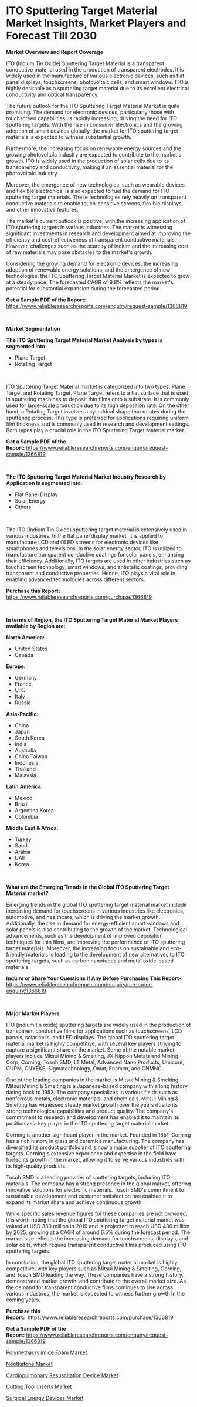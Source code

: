 <p><h1>ITO Sputtering Target Material Market Insights, Market Players and Forecast Till 2030</h1></p><p><strong>Market Overview and Report Coverage</strong></p>
<p><p>ITO (Indium Tin Oxide) Sputtering Target Material is a transparent conductive material used in the production of transparent electrodes. It is widely used in the manufacture of various electronic devices, such as flat panel displays, touchscreens, photovoltaic cells, and smart windows. ITO is highly desirable as a sputtering target material due to its excellent electrical conductivity and optical transparency.</p><p>The future outlook for the ITO Sputtering Target Material Market is quite promising. The demand for electronic devices, particularly those with touchscreen capabilities, is rapidly increasing, driving the need for ITO sputtering targets. With the rise in consumer electronics and the growing adoption of smart devices globally, the market for ITO sputtering target materials is expected to witness substantial growth.</p><p>Furthermore, the increasing focus on renewable energy sources and the growing photovoltaic industry are expected to contribute to the market's growth. ITO is widely used in the production of solar cells due to its transparency and conductivity, making it an essential material for the photovoltaic industry.</p><p>Moreover, the emergence of new technologies, such as wearable devices and flexible electronics, is also expected to fuel the demand for ITO sputtering target materials. These technologies rely heavily on transparent conductive materials to enable touch-sensitive screens, flexible displays, and other innovative features.</p><p>The market's current outlook is positive, with the increasing application of ITO sputtering targets in various industries. The market is witnessing significant investments in research and development aimed at improving the efficiency and cost-effectiveness of transparent conductive materials. However, challenges such as the scarcity of indium and the increasing cost of raw materials may pose obstacles to the market's growth.</p><p>Considering the growing demand for electronic devices, the increasing adoption of renewable energy solutions, and the emergence of new technologies, the ITO Sputtering Target Material Market is expected to grow at a steady pace. The forecasted CAGR of 9.8% reflects the market's potential for substantial expansion during the forecasted period.</p></p>
<p><strong>Get a Sample PDF of the Report:</strong> <a href="https://www.reliableresearchreports.com/enquiry/request-sample/1366819">https://www.reliableresearchreports.com/enquiry/request-sample/1366819</a></p>
<p>&nbsp;</p>
<p><strong>Market Segmentation</strong></p>
<p><strong>The ITO Sputtering Target Material Market Analysis by types is segmented into:</strong></p>
<p><ul><li>Plane Target</li><li>Rotating Target</li></ul></p>
<p>&nbsp;</p>
<p><p>ITO Sputtering Target Material market is categorized into two types: Plane Target and Rotating Target. Plane Target refers to a flat surface that is used in sputtering machines to deposit thin films onto a substrate. It is commonly used for large-scale production due to its high deposition rate. On the other hand, a Rotating Target involves a cylindrical shape that rotates during the sputtering process. This type is preferred for applications requiring uniform film thickness and is commonly used in research and development settings. Both types play a crucial role in the ITO Sputtering Target Material market.</p></p>
<p><strong>Get a Sample PDF of the Report:</strong>&nbsp;<a href="https://www.reliableresearchreports.com/enquiry/request-sample/1366819">https://www.reliableresearchreports.com/enquiry/request-sample/1366819</a></p>
<p>&nbsp;</p>
<p><strong>The ITO Sputtering Target Material Market Industry Research by Application is segmented into:</strong></p>
<p><ul><li>Flat Panel Display</li><li>Solar Energy</li><li>Others</li></ul></p>
<p>&nbsp;</p>
<p><p>The ITO (Indium Tin Oxide) sputtering target material is extensively used in various industries. In the flat panel display market, it is applied to manufacture LCD and OLED screens for electronic devices like smartphones and televisions. In the solar energy sector, ITO is utilized to manufacture transparent conductive coatings for solar panels, enhancing their efficiency. Additionally, ITO targets are used in other industries such as touchscreen technology, smart windows, and antistatic coatings, providing transparent and conductive properties. Hence, ITO plays a vital role in enabling advanced technologies across different sectors.</p></p>
<p><strong>Purchase this Report:</strong>&nbsp; <a href="https://www.reliableresearchreports.com/purchase/1366819">https://www.reliableresearchreports.com/purchase/1366819</a></p>
<p>&nbsp;</p>
<p><strong>In terms of Region, the ITO Sputtering Target Material Market Players available by Region are:</strong></p>
<p>
    <p> <strong> North America: </strong>
        <ul>
            <li>United States</li>
            <li>Canada</li>
        </ul>
        </p> 
    <p> <strong> Europe: </strong>
        <ul>
            <li>Germany</li>
            <li>France</li>
            <li>U.K.</li>
            <li>Italy</li>
            <li>Russia</li>
        </ul>
        </p> 
    <p> <strong> Asia-Pacific: </strong>
        <ul>
            <li>China</li>
            <li>Japan</li>
            <li>South Korea</li>
            <li>India</li>
            <li>Australia</li>
            <li>China Taiwan</li>
            <li>Indonesia</li>
            <li>Thailand</li>
            <li>Malaysia</li>
        </ul>
        </p> 
    <p> <strong> Latin America: </strong>
        <ul>
            <li>Mexico</li>
            <li>Brazil</li>
            <li>Argentina Korea</li>
            <li>Colombia</li>
        </ul>
        </p> 
    <p> <strong> Middle East & Africa: </strong>
        <ul>
            <li>Turkey</li>
            <li>Saudi</li>
            <li>Arabia</li>
            <li>UAE</li>
            <li>Korea</li>
        </ul>
    </p>
    </p>
<p>&nbsp;</p>
<p><strong>What are the Emerging Trends in the Global ITO Sputtering Target Material market?</strong></p>
<p><p>Emerging trends in the global ITO sputtering target material market include increasing demand for touchscreens in various industries like electronics, automotive, and healthcare, which is driving the market growth. Additionally, the rise in demand for energy-efficient smart windows and solar panels is also contributing to the growth of the market. Technological advancements, such as the development of improved deposition techniques for thin films, are improving the performance of ITO sputtering target materials. Moreover, the increasing focus on sustainable and eco-friendly materials is leading to the development of new alternatives to ITO sputtering targets, such as carbon nanotubes and metal oxide-based materials.</p></p>
<p><strong>Inquire or Share Your Questions If Any Before Purchasing This Report</strong>- <a href="https://www.reliableresearchreports.com/enquiry/pre-order-enquiry/1366819">https://www.reliableresearchreports.com/enquiry/pre-order-enquiry/1366819</a></p>
<p>&nbsp;</p>
<p><strong>Major Market Players</strong></p>
<p><p>ITO (indium tin oxide) sputtering targets are widely used in the production of transparent conductive films for applications such as touchscreens, LCD panels, solar cells, and LED displays. The global ITO sputtering target material market is highly competitive, with several key players striving to capture a significant share of the market. Some of the notable market players include Mitsui Mining & Smelting, JX Nippon Metals and Mining Corp, Corning, Tosoh SMD, LT Metal, Advanced Nano Products, Umicore, CUPM, CNYEKE, Sigmatechnology, Omat, Enamcn, and CNMNC.</p><p>One of the leading companies in the market is Mitsui Mining & Smelting. Mitsui Mining & Smelting is a Japanese-based company with a long history dating back to 1952. The company specializes in various fields such as nonferrous metals, electronic materials, and chemicals. Mitsui Mining & Smelting has witnessed steady market growth over the years due to its strong technological capabilities and product quality. The company's commitment to research and development has enabled it to maintain its position as a key player in the ITO sputtering target material market.</p><p>Corning is another significant player in the market. Founded in 1851, Corning has a rich history in glass and ceramics manufacturing. The company has diversified its product portfolio and is now a major supplier of ITO sputtering targets. Corning's extensive experience and expertise in the field have fueled its growth in the market, allowing it to serve various industries with its high-quality products.</p><p>Tosoh SMD is a leading provider of sputtering targets, including ITO materials. The company has a strong presence in the global market, offering innovative solutions for electronic materials. Tosoh SMD's commitment to sustainable development and customer satisfaction has enabled it to expand its market share and achieve continuous growth.</p><p>While specific sales revenue figures for these companies are not provided, it is worth noting that the global ITO sputtering target material market was valued at USD 330 million in 2019 and is projected to reach USD 480 million by 2025, growing at a CAGR of around 6.5% during the forecast period. The market size reflects the increasing demand for touchscreens, displays, and solar cells, which require transparent conductive films produced using ITO sputtering targets.</p><p>In conclusion, the global ITO sputtering target material market is highly competitive, with key players such as Mitsui Mining & Smelting, Corning, and Tosoh SMD leading the way. These companies have a strong history, demonstrated market growth, and contribute to the overall market size. As the demand for transparent conductive films continues to rise across various industries, the market is expected to witness further growth in the coming years.</p></p>
<p><strong>Purchase this Report:</strong>&nbsp;&nbsp;<a href="https://www.reliableresearchreports.com/purchase/1366819">https://www.reliableresearchreports.com/purchase/1366819</a></p>
<p></p>
<p><strong>Get a Sample PDF of the Report:</strong>&nbsp;<a href="https://www.reliableresearchreports.com/enquiry/request-sample/1366819">https://www.reliableresearchreports.com/enquiry/request-sample/1366819</a></p>
<p><p><a href="https://www.linkedin.com/pulse/polymethacrylimide-foam-market-size-share-amp-trends-analysis-jo9we/">Polymethacrylimide Foam Market</a></p><p><a href="https://www.linkedin.com/pulse/nootkatone-market-size-2023-2030-global-industrial-4hdie/">Nootkatone Market</a></p><p><a href="https://medium.com/@mikebauch2013/cardiopulmonary-resuscitation-device-market-size-cagr-trends-2024-2030-048c6dfdfdd2">Cardiopulmonary Resuscitation Device Market</a></p><p><a href="https://www.linkedin.com/pulse/cutting-tool-inserts-market-size-share-global-analysis-report-dnaxe/">Cutting Tool Inserts Market</a></p><p><a href="https://medium.com/@mayekuhic/surgical-energy-devices-market-size-cagr-trends-2024-2030-aa6548f7a09b">Surgical Energy Devices Market</a></p></p>